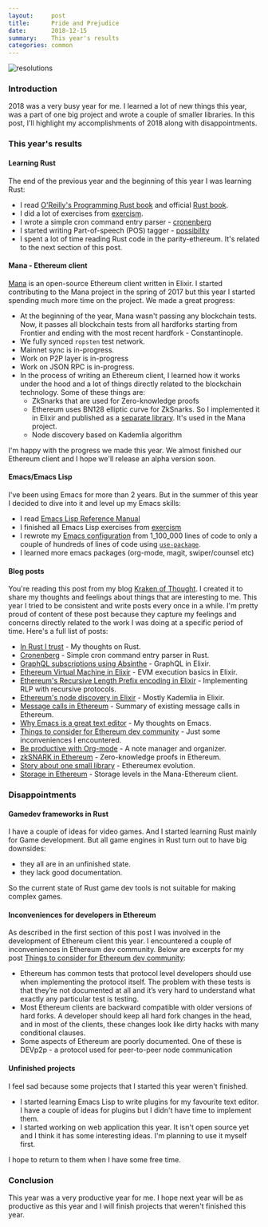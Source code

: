 ```yaml
---
layout:     post
title:      Pride and Prejudice
date:       2018-12-15
summary:    This year's results
categories: common
---
```


![resolutions](https://i.imgur.com/wJKftyQ.jpg)

### Introduction

2018 was a very busy year for me. I learned a lot of new things this year, was a part of one big project and wrote a couple of smaller libraries. In this post, I'll highlight my accomplishments of 2018 along with disappointments.

### This year's results

#### Learning Rust

The end of the previous year and the beginning of this year I was learning Rust:

- I read [O'Reilly's Programming Rust book](http://shop.oreilly.com/product/0636920040385.do) and official [Rust book](https://doc.rust-lang.org/book/).
- I did a lot of exercises from [exercism](https://github.com/ayrat-playground/exercism_rust).
- I wrote a simple cron command entry parser - [cronenberg](https://github.com/ayrat555/cronenberg)
- I started writing Part-of-speech (POS) tagger - [possibility](https://github.com/ayrat555/possibility)
- I spent a lot of time reading Rust code in the parity-ethereum. It's related to the next section of this post.

#### Mana - Ethereum client

[Mana](https://github.com/mana-ethereum/mana) is an open-source Ethereum client written in Elixir. I started contributing to the Mana project in the spring of 2017 but this year I started spending much more time on the project. We made a great progress:

- At the beginning of the year, Mana wasn't passing any blockchain tests. Now, it passes all blockchain tests from all hardforks starting from Frontier and ending with the most recent hardfork - Constantinople.
- We fully synced `ropsten` test network.
- Mainnet sync is in-progress.
- Work on P2P layer is in-progress
- Work on JSON RPC is in-progress.
- In the process of writing an Ethereum client, I learned how it works under the hood and a lot of things directly related to the blockchain technology. Some of these things are:
  - ZkSnarks that are used for Zero-knowledge proofs
  - Ethereum uses BN128 elliptic curve for ZkSnarks. So I implemented it in Elixir and published as a [separate library](https://github.com/mana-ethereum/bn). It's used in the Mana project.
  - Node discovery based on Kademlia algorithm

I'm happy with the progress we made this year. We almost finished our Ethereum client and I hope we'll release an alpha version soon.

#### Emacs/Emacs Lisp

I've been using Emacs for more than 2 years. But in the summer of this year I decided to dive into it and level up my Emacs skills:

- I read [Emacs Lisp Reference Manual](https://www.gnu.org/software/emacs/manual/elisp.html)
- I finished all Emacs Lisp exercises from [exercism](https://github.com/ayrat-playground/exercism_elisp)
- I rewrote my [Emacs configuration](https://github.com/ayrat555/dot-emacs) from 1_100_000 lines of code to only a couple of hundreds of lines of code using [`use-package`](https://github.com/ayrat555/dot-emacs).
- I learned more emacs packages (org-mode, magit, swiper/counsel etc)

#### Blog posts

You're reading this post from my blog [Kraken of Thought](https://www.badykov.com/). I created it to share my thoughts and feelings about things that are interesting to me. This year I tried to be consistent and write posts every once in a while. I'm pretty proud of сontent of these post because they capture my feelings and concerns directly related to the work I was doing at a specific period of time. Here's a full list of posts:

- [In Rust I trust](https://www.badykov.com/rust/2018/01/28/in-rust-i-trust/) - My thoughts on Rust.
- [Cronenberg](https://www.badykov.com/rust/2018/02/27/cronenberg/) - Simple cron command entry parser in Rust.
- [GraphQL subscriptions using Absinthe](https://www.badykov.com/elixir/2018/03/25/graphql-subscriptions-using-absinthe/) - GraphQL in Elixir.
- [Ethereum Virtual Machine in Elixir](https://www.badykov.com/elixir/2018/04/29/evm-basics/) - EVM execution basics in Elixir.
- [Ethereum's Recursive Length Prefix encoding in Elixir](https://www.badykov.com/elixir/2018/05/06/rlp/) - Implementing RLP with recursive protocols.
- [Ethereum's node discovery in Elixir](https://www.badykov.com/elixir/2018/06/02/node-discovery/) - Mostly Kademlia in Elixir.
- [Message calls in Ethereum](https://www.badykov.com/ethereum/2018/06/17/message-calls-in-ethereum/) - Summary of existing message calls in Ethereum.
- [Why Emacs is a great text editor](https://www.badykov.com/emacs/2018/07/31/why-emacs-is-a-great-editor/) - My thoughts on Emacs.
- [Things to consider for Ethereum dev community](https://www.badykov.com/ethereum/2018/08/11/things-to-consider-for-eth-dev-com/) - Just some inconveniences I encountered.
- [Be productive with Org-mode](https://www.badykov.com/emacs/2018/08/26/be-productive-with-org-mode/) - A note manager and organizer.
- [zkSNARK in Ethereum](https://www.badykov.com/ethereum/2018/09/15/zkSNARK-in-Ethereum/) - Zero-knowledge proofs in Ethereum.
- [Story about one small library](https://www.badykov.com/ethereum/2018/10/22/story-about-one-small-library/) - Ethereumex evolution.
- [Storage in Ethereum](https://www.badykov.com/ethereum/2018/11/10/storage-in-ethereum/) - Storage levels in the Mana-Ethereum client.

### Disappointments

#### Gamedev frameworks in Rust

I have a couple of ideas for video games. And I started learning Rust mainly for Game development. But all game engines in Rust turn out to have big downsides:

- they all are in an unfinished state.
- they lack good documentation.

So the current state of Rust game dev tools is not suitable for making complex games.

#### Inconveniences for developers in Ethereum

As described in the first section of this post I was involved in the development of Ethereum client this year. I encountered a couple of inconveniences in Ethereum dev community. Below are excerpts for my post [Things to consider for Ethereum dev community](https://www.badykov.com/ethereum/2018/08/11/things-to-consider-for-eth-dev-com/):

- Ethereum has common tests that protocol level developers should use when implementing the protocol itself. The problem with these tests is that they’re not documented at all and it’s very hard to understand what exactly any particular test is testing.
- Most Ethereum clients are backward compatible with older versions of hard forks. A developer should keep all hard fork changes in the head, and in most of the clients, these changes look like dirty hacks with many conditional clauses.
- Some aspects of Ethereum are poorly documented. One of these is DEVp2p - a protocol used for peer-to-peer node communication

#### Unfinished projects

I feel sad because some projects that I started this year weren't finished.

- I started learning Emacs Lisp to write plugins for my favourite text editor. I have a couple of ideas for plugins but I didn't have time to implement them.
- I started working on web application this year. It isn't open source yet and I think it has some interesting ideas. I'm planning to use it myself first.

I hope to return to them when I have some free time.

### Conclusion

This year was a very productive year for me. I hope next year will be as productive as this year and I will finish projects that weren't finished this year.
